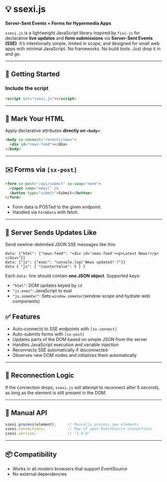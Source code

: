 # 💡 ssexi.js

**Server-Sent Events + Forms for Hypermedia Apps**

`ssexi.js` is a lightweight JavaScript library inspired by `fixi.js` for declarative **live updates** and **form submissions** via **Server-Sent Events (SSE)**.
It’s intentionally simple, limited in scope, and designed for small web apps with minimal JavaScript.
No frameworks. No build tools. Just drop it in and go.

---

## 🚀 Getting Started

### Include the script

```html
<script src="ssexi.js"></script>
```

---

## 🧬 Mark Your HTML

Apply declarative attributes **directly on `<body>`**:

```html
<body sx-connect="/events/news">
  <div id="news-feed"></div>
</body>
```

---

## ✉️ Forms via `[sx-post]`

```html
<form sx-post="/api/submit" sx-swap="none">
  <input name="email" />
  <button type="submit">Submit</button>
</form>
```

* Form data is POSTed to the given endpoint.
* Handled via `FormData` with fetch.

---

## 📡 Server Sends Updates Like

Send newline-delimited JSON SSE messages like this:

```
data: {"html": {"news-feed": "<div id='news-feed'><p>Latest News!</p></div>"}}
data: {"js": {"exec": "console.log('News updated!')"}}
data { "js": { "counterValue": 5 } }
```

Each `data:` line should contain **one JSON object**. Supported keys:

* `"html"`: DOM updates keyed by `id`
* `"js.exec"`: JavaScript to eval
* `"js.someVar"`: Sets `window.someVar`(window scope and hydrate web components)

## ✅ Features

* Auto-connects to SSE endpoints with `[sx-connect]`
* Auto-submits forms with `[sx-post]`
* Updates parts of the DOM based on simple JSON from the server
* Handles JavaScript execution and variable injection
* Reconnects SSE automatically if disconnected
* Observes new DOM nodes and initializes them automatically

---

## 🔁 Reconnection Logic

If the connection drops, `ssexi.js` will attempt to reconnect after 5 seconds, as long as the element is still present in the DOM.

---

## 🔧 Manual API

```js
ssexi.process(element);     // Manually process new elements
ssexi.connections;          // Map of open EventSource connections
ssexi.version;              // "1.0.0"
```

---

## 📦 Compatibility

* Works in all modern browsers that support EventSource
* No external dependencies
